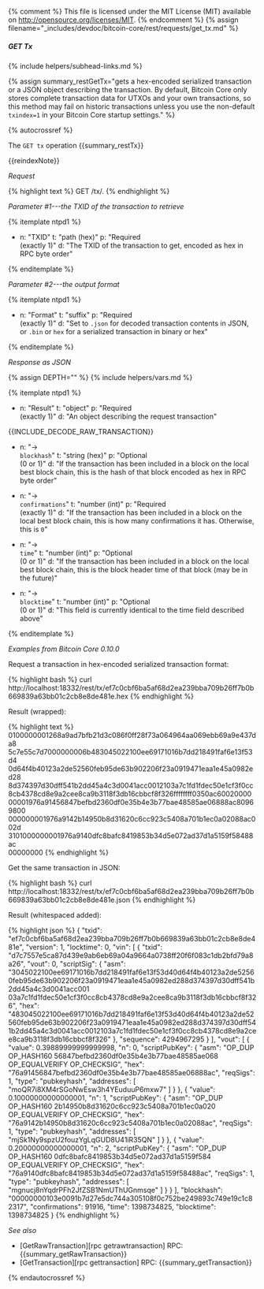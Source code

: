 {% comment %}
This file is licensed under the MIT License (MIT) available on
http://opensource.org/licenses/MIT.
{% endcomment %}
{% assign filename="_includes/devdoc/bitcoin-core/rest/requests/get_tx.md" %}

##### GET Tx
{% include helpers/subhead-links.md %}

{% assign summary_restGetTx="gets a hex-encoded serialized transaction or a JSON object describing the transaction. By default, Bitcoin Core only stores complete transaction data for UTXOs and your own transactions, so this method may fail on historic transactions unless you use the non-default `txindex=1` in your Bitcoin Core startup settings." %}

{% autocrossref %}

The `GET tx` operation {{summary_restTx}}

{{reindexNote}}

*Request*

{% highlight text %}
GET /tx/<txid>.<format>
{% endhighlight %}

*Parameter #1---the TXID of the transaction to retrieve*

{% itemplate ntpd1 %}
- n: "TXID"
  t: "path (hex)"
  p: "Required<br>(exactly 1)"
  d: "The TXID of the transaction to get, encoded as hex in RPC byte order"

{% enditemplate %}

*Parameter #2---the output format*

{% itemplate ntpd1 %}
- n: "Format"
  t: "suffix"
  p: "Required<br>(exactly 1)"
  d: "Set to `.json` for decoded transaction contents in JSON, or `.bin` or `hex` for a serialized transaction in binary or hex"

{% enditemplate %}

*Response as JSON*

{% assign DEPTH="" %}
{% include helpers/vars.md %}

{% itemplate ntpd1 %}
- n: "Result"
  t: "object"
  p: "Required<br>(exactly 1)"
  d: "An object describing the request transaction"

{{INCLUDE_DECODE_RAW_TRANSACTION}}
- n: "→<br>`blockhash`"
  t: "string (hex)"
  p: "Optional<br>(0 or 1)"
  d: "If the transaction has been included in a block on the local best block chain, this is the hash of that block encoded as hex in RPC byte order"

- n: "→<br>`confirmations`"
  t: "number (int)"
  p: "Required<br>(exactly 1)"
  d: "If the transaction has been included in a block on the local best block chain, this is how many confirmations it has.  Otherwise, this is `0`"

- n: "→<br>`time`"
  t: "number (int)"
  p: "Optional<br>(0 or 1)"
  d: "If the transaction has been included in a block on the local best block chain, this is the block header time of that block (may be in the future)"

- n: "→<br>`blocktime`"
  t: "number (int)"
  p: "Optional<br>(0 or 1)"
  d: "This field is currently identical to the time field described above"

{% enditemplate %}

*Examples from Bitcoin Core 0.10.0*

Request a transaction in hex-encoded serialized transaction format:

{% highlight bash %}
curl http://localhost:18332/rest/tx/ef7c0cbf6ba5af68d2ea239bba709b26ff7b0b669839a63bb01c2cb8e8de481e.hex
{% endhighlight %}

Result (wrapped):

{% highlight text %}
0100000001268a9ad7bfb21d3c086f0ff28f73a064964aa069ebb69a9e437da8\
5c7e55c7d7000000006b483045022100ee69171016b7dd218491faf6e13f53d4\
0d64f4b40123a2de52560feb95de63b902206f23a0919471eaa1e45a0982ed28\
8d374397d30dff541b2dd45a4c3d0041acc0012103a7c1fd1fdec50e1cf3f0cc\
8cb4378cd8e9a2cee8ca9b3118f3db16cbbcf8f326ffffffff0350ac60020000\
00001976a91456847befbd2360df0e35b4e3b77bae48585ae06888ac80969800\
000000001976a9142b14950b8d31620c6cc923c5408a701b1ec0a02088ac002d\
3101000000001976a9140dfc8bafc8419853b34d5e072ad37d1a5159f58488ac\
00000000
{% endhighlight %}

Get the same transaction in JSON:

{% highlight bash %}
curl http://localhost:18332/rest/tx/ef7c0cbf6ba5af68d2ea239bba709b26ff7b0b669839a63bb01c2cb8e8de481e.json
{% endhighlight %}

Result (whitespaced added):

{% highlight json %}
{
    "txid": "ef7c0cbf6ba5af68d2ea239bba709b26ff7b0b669839a63bb01c2cb8e8de481e",
    "version": 1,
    "locktime": 0,
    "vin": [
        {
            "txid": "d7c7557e5ca87d439e9ab6eb69a04a9664a0738ff20f6f083c1db2bfd79a8a26",
            "vout": 0,
            "scriptSig": {
                "asm": "3045022100ee69171016b7dd218491faf6e13f53d40d64f4b40123a2de52560feb95de63b902206f23a0919471eaa1e45a0982ed288d374397d30dff541b2dd45a4c3d0041acc001 03a7c1fd1fdec50e1cf3f0cc8cb4378cd8e9a2cee8ca9b3118f3db16cbbcf8f326",
                "hex": "483045022100ee69171016b7dd218491faf6e13f53d40d64f4b40123a2de52560feb95de63b902206f23a0919471eaa1e45a0982ed288d374397d30dff541b2dd45a4c3d0041acc0012103a7c1fd1fdec50e1cf3f0cc8cb4378cd8e9a2cee8ca9b3118f3db16cbbcf8f326"
            },
            "sequence": 4294967295
        }
    ],
    "vout": [
        {
            "value": 0.39889999999999998,
            "n": 0,
            "scriptPubKey": {
                "asm": "OP_DUP OP_HASH160 56847befbd2360df0e35b4e3b77bae48585ae068 OP_EQUALVERIFY OP_CHECKSIG",
                "hex": "76a91456847befbd2360df0e35b4e3b77bae48585ae06888ac",
                "reqSigs": 1,
                "type": "pubkeyhash",
                "addresses": [
                    "moQR7i8XM4rSGoNwEsw3h4YEuduuP6mxw7"
                ]
            }
        },
        {
            "value": 0.10000000000000001,
            "n": 1,
            "scriptPubKey": {
                "asm": "OP_DUP OP_HASH160 2b14950b8d31620c6cc923c5408a701b1ec0a020 OP_EQUALVERIFY OP_CHECKSIG",
                "hex": "76a9142b14950b8d31620c6cc923c5408a701b1ec0a02088ac",
                "reqSigs": 1,
                "type": "pubkeyhash",
                "addresses": [
                    "mjSk1Ny9spzU2fouzYgLqGUD8U41iR35QN"
                ]
            }
        },
        {
            "value": 0.20000000000000001,
            "n": 2,
            "scriptPubKey": {
                "asm": "OP_DUP OP_HASH160 0dfc8bafc8419853b34d5e072ad37d1a5159f584 OP_EQUALVERIFY OP_CHECKSIG",
                "hex": "76a9140dfc8bafc8419853b34d5e072ad37d1a5159f58488ac",
                "reqSigs": 1,
                "type": "pubkeyhash",
                "addresses": [
                    "mgnucj8nYqdrPFh2JfZSB1NmUThUGnmsqe"
                ]
            }
        }
    ],
    "blockhash": "00000000103e0091b7d27e5dc744a305108f0c752be249893c749e19c1c82317",
    "confirmations": 91916,
    "time": 1398734825,
    "blocktime": 1398734825
}
{% endhighlight %}

*See also*

* [GetRawTransaction][rpc getrawtransaction] RPC: {{summary_getRawTransaction}}
* [GetTransaction][rpc gettransaction] RPC: {{summary_getTransaction}}

{% endautocrossref %}
